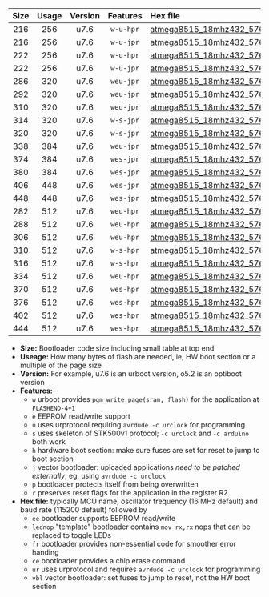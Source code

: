 |Size|Usage|Version|Features|Hex file|
|:-:|:-:|:-:|:-:|:--|
|216|256|u7.6|`w-u-hpr`|[atmega8515_18mhz432_57600bps_ur.hex](https://raw.githubusercontent.com/stefanrueger/urboot/main/atmega8515_18mhz432_57600bps_ur.hex)|
|216|256|u7.6|`w-u-jpr`|[atmega8515_18mhz432_57600bps_ur_vbl.hex](https://raw.githubusercontent.com/stefanrueger/urboot/main/atmega8515_18mhz432_57600bps_ur_vbl.hex)|
|222|256|u7.6|`w-u-hpr`|[atmega8515_18mhz432_57600bps_lednop_ur.hex](https://raw.githubusercontent.com/stefanrueger/urboot/main/atmega8515_18mhz432_57600bps_lednop_ur.hex)|
|222|256|u7.6|`w-u-jpr`|[atmega8515_18mhz432_57600bps_lednop_ur_vbl.hex](https://raw.githubusercontent.com/stefanrueger/urboot/main/atmega8515_18mhz432_57600bps_lednop_ur_vbl.hex)|
|286|320|u7.6|`weu-jpr`|[atmega8515_18mhz432_57600bps_ee_ur_vbl.hex](https://raw.githubusercontent.com/stefanrueger/urboot/main/atmega8515_18mhz432_57600bps_ee_ur_vbl.hex)|
|292|320|u7.6|`weu-jpr`|[atmega8515_18mhz432_57600bps_ee_lednop_ur_vbl.hex](https://raw.githubusercontent.com/stefanrueger/urboot/main/atmega8515_18mhz432_57600bps_ee_lednop_ur_vbl.hex)|
|310|320|u7.6|`weu-jpr`|[atmega8515_18mhz432_57600bps_ee_lednop_fr_ur_vbl.hex](https://raw.githubusercontent.com/stefanrueger/urboot/main/atmega8515_18mhz432_57600bps_ee_lednop_fr_ur_vbl.hex)|
|314|320|u7.6|`w-s-jpr`|[atmega8515_18mhz432_57600bps_vbl.hex](https://raw.githubusercontent.com/stefanrueger/urboot/main/atmega8515_18mhz432_57600bps_vbl.hex)|
|320|320|u7.6|`w-s-jpr`|[atmega8515_18mhz432_57600bps_lednop_vbl.hex](https://raw.githubusercontent.com/stefanrueger/urboot/main/atmega8515_18mhz432_57600bps_lednop_vbl.hex)|
|338|384|u7.6|`weu-jpr`|[atmega8515_18mhz432_57600bps_ee_lednop_fr_ce_ur_vbl.hex](https://raw.githubusercontent.com/stefanrueger/urboot/main/atmega8515_18mhz432_57600bps_ee_lednop_fr_ce_ur_vbl.hex)|
|374|384|u7.6|`wes-jpr`|[atmega8515_18mhz432_57600bps_ee_vbl.hex](https://raw.githubusercontent.com/stefanrueger/urboot/main/atmega8515_18mhz432_57600bps_ee_vbl.hex)|
|380|384|u7.6|`wes-jpr`|[atmega8515_18mhz432_57600bps_ee_lednop_vbl.hex](https://raw.githubusercontent.com/stefanrueger/urboot/main/atmega8515_18mhz432_57600bps_ee_lednop_vbl.hex)|
|406|448|u7.6|`wes-jpr`|[atmega8515_18mhz432_57600bps_ee_lednop_fr_vbl.hex](https://raw.githubusercontent.com/stefanrueger/urboot/main/atmega8515_18mhz432_57600bps_ee_lednop_fr_vbl.hex)|
|448|448|u7.6|`wes-jpr`|[atmega8515_18mhz432_57600bps_ee_lednop_fr_ce_vbl.hex](https://raw.githubusercontent.com/stefanrueger/urboot/main/atmega8515_18mhz432_57600bps_ee_lednop_fr_ce_vbl.hex)|
|282|512|u7.6|`weu-hpr`|[atmega8515_18mhz432_57600bps_ee_ur.hex](https://raw.githubusercontent.com/stefanrueger/urboot/main/atmega8515_18mhz432_57600bps_ee_ur.hex)|
|288|512|u7.6|`weu-hpr`|[atmega8515_18mhz432_57600bps_ee_lednop_ur.hex](https://raw.githubusercontent.com/stefanrueger/urboot/main/atmega8515_18mhz432_57600bps_ee_lednop_ur.hex)|
|306|512|u7.6|`weu-hpr`|[atmega8515_18mhz432_57600bps_ee_lednop_fr_ur.hex](https://raw.githubusercontent.com/stefanrueger/urboot/main/atmega8515_18mhz432_57600bps_ee_lednop_fr_ur.hex)|
|310|512|u7.6|`w-s-hpr`|[atmega8515_18mhz432_57600bps.hex](https://raw.githubusercontent.com/stefanrueger/urboot/main/atmega8515_18mhz432_57600bps.hex)|
|316|512|u7.6|`w-s-hpr`|[atmega8515_18mhz432_57600bps_lednop.hex](https://raw.githubusercontent.com/stefanrueger/urboot/main/atmega8515_18mhz432_57600bps_lednop.hex)|
|334|512|u7.6|`weu-hpr`|[atmega8515_18mhz432_57600bps_ee_lednop_fr_ce_ur.hex](https://raw.githubusercontent.com/stefanrueger/urboot/main/atmega8515_18mhz432_57600bps_ee_lednop_fr_ce_ur.hex)|
|370|512|u7.6|`wes-hpr`|[atmega8515_18mhz432_57600bps_ee.hex](https://raw.githubusercontent.com/stefanrueger/urboot/main/atmega8515_18mhz432_57600bps_ee.hex)|
|376|512|u7.6|`wes-hpr`|[atmega8515_18mhz432_57600bps_ee_lednop.hex](https://raw.githubusercontent.com/stefanrueger/urboot/main/atmega8515_18mhz432_57600bps_ee_lednop.hex)|
|402|512|u7.6|`wes-hpr`|[atmega8515_18mhz432_57600bps_ee_lednop_fr.hex](https://raw.githubusercontent.com/stefanrueger/urboot/main/atmega8515_18mhz432_57600bps_ee_lednop_fr.hex)|
|444|512|u7.6|`wes-hpr`|[atmega8515_18mhz432_57600bps_ee_lednop_fr_ce.hex](https://raw.githubusercontent.com/stefanrueger/urboot/main/atmega8515_18mhz432_57600bps_ee_lednop_fr_ce.hex)|

- **Size:** Bootloader code size including small table at top end
- **Useage:** How many bytes of flash are needed, ie, HW boot section or a multiple of the page size
- **Version:** For example, u7.6 is an urboot version, o5.2 is an optiboot version
- **Features:**
  + `w` urboot provides `pgm_write_page(sram, flash)` for the application at `FLASHEND-4+1`
  + `e` EEPROM read/write support
  + `u` uses urprotocol requiring `avrdude -c urclock` for programming
  + `s` uses skeleton of STK500v1 protocol; `-c urclock` and `-c arduino` both work
  + `h` hardware boot section: make sure fuses are set for reset to jump to boot section
  + `j` vector bootloader: uploaded applications *need to be patched externally*, eg, using `avrdude -c urclock`
  + `p` bootloader protects itself from being overwritten
  + `r` preserves reset flags for the application in the register R2
- **Hex file:** typically MCU name, oscillator frequency (16 MHz default) and baud rate (115200 default) followed by
  + `ee` bootloader supports EEPROM read/write
  + `lednop` "template" bootloader contains `mov rx,rx` nops that can be replaced to toggle LEDs
  + `fr` bootloader provides non-essential code for smoother error handing
  + `ce` bootloader provides a chip erase command
  + `ur` uses urprotocol and requires `avrdude -c urclock` for programming
  + `vbl` vector bootloader: set fuses to jump to reset, not the HW boot section
